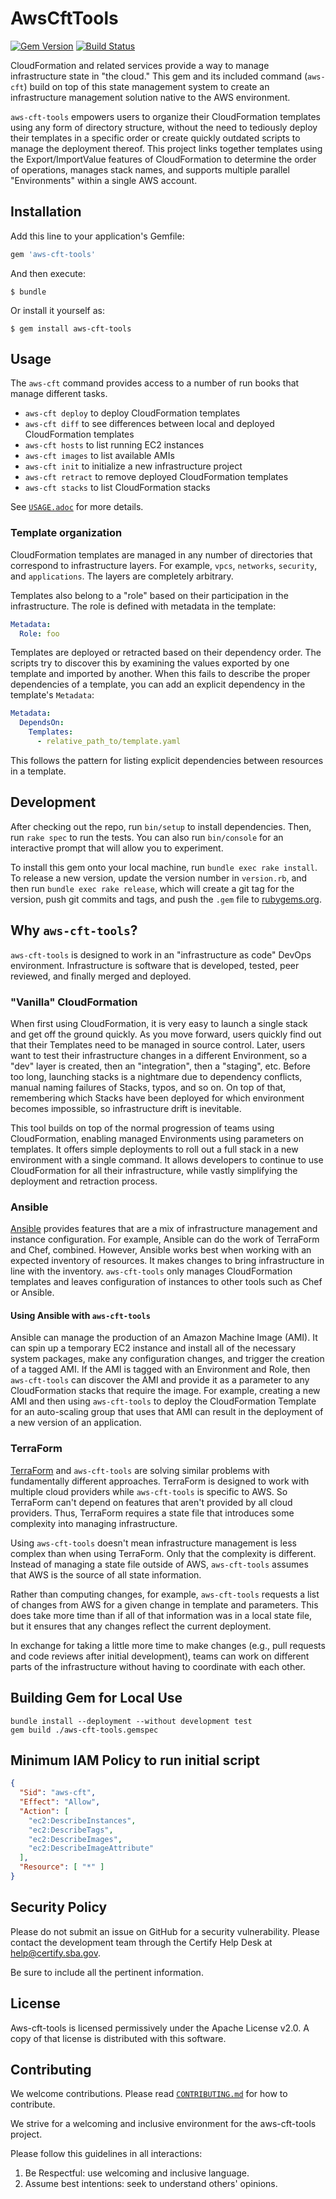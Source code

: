 # AwsCftTools

[![Gem Version](https://badge.fury.io/rb/aws-cft-tools.svg)](https://badge.fury.io/rb/aws-cft-tools)
[![Build Status](https://travis-ci.org/USSBA/aws-cft-tools.svg?branch=master)](https://travis-ci.org/USSBA/aws-cft-tools)

CloudFormation and related services provide a way to manage infrastructure state in "the cloud." This
gem and its included command (`aws-cft`) build on top of this state management system to create an
infrastructure management solution native to the AWS environment.

`aws-cft-tools` empowers users to organize their CloudFormation templates using any form of directory
structure, without the need to tediously deploy their templates in a specific order or create quickly
outdated scripts to manage the deployment thereof.  This project links together templates using the
Export/ImportValue features of CloudFormation to determine the order of operations, manages stack
names, and supports multiple parallel "Environments" within a single AWS account.

## Installation

Add this line to your application's Gemfile:

```ruby
gem 'aws-cft-tools'
```

And then execute:

    $ bundle

Or install it yourself as:

    $ gem install aws-cft-tools

## Usage

The `aws-cft` command provides access to a number of run books that manage different tasks.

- `aws-cft deploy` to deploy CloudFormation templates
- `aws-cft diff` to see differences between local and deployed CloudFormation templates
- `aws-cft hosts` to list running EC2 instances
- `aws-cft images` to list available AMIs
- `aws-cft init` to initialize a new infrastructure project
- `aws-cft retract` to remove deployed CloudFormation templates
- `aws-cft stacks` to list CloudFormation stacks

See [`USAGE.adoc`](USAGE.adoc) for more details.

### Template organization

CloudFormation templates are managed in any number of directories that correspond to infrastructure
layers. For example, `vpcs`, `networks`, `security`, and `applications`. The layers are completely
arbitrary.

Templates also belong to a "role" based on their participation in the infrastructure.  The role is defined
with metadata in the template:

```yaml
Metadata:
  Role: foo
```

Templates are deployed or retracted based on their dependency order. The scripts try to discover this
by examining the values exported by one template and imported by another. When this fails to describe
the proper dependencies of a template, you can add an explicit dependency in the template's `Metadata`:

```yaml
Metadata:
  DependsOn:
    Templates:
      - relative_path_to/template.yaml
```

This follows the pattern for listing explicit dependencies between resources in a template.

## Development

After checking out the repo, run `bin/setup` to install dependencies. Then, run `rake spec` to run the
tests. You can also run `bin/console` for an interactive prompt that will allow you to experiment.

To install this gem onto your local machine, run `bundle exec rake install`. To release a new version,
update the version number in `version.rb`, and then run `bundle exec rake release`, which will create a git
tag for the version, push git commits and tags, and push the `.gem` file to
[rubygems.org](https://rubygems.org).

## Why `aws-cft-tools`?

`aws-cft-tools` is designed to work in an "infrastructure as code" DevOps environment. Infrastructure is
software that is developed, tested, peer reviewed, and finally merged and deployed.

### "Vanilla" CloudFormation

When first using CloudFormation, it is very easy to launch a single stack and get off the ground quickly.
As you move forward, users quickly find out that their Templates need to be managed in source control.
Later, users want to test their infrastructure changes in a different Environment, so a "dev" layer is
created, then an "integration", then a "staging", etc.  Before too long, launching stacks is a nightmare
due to dependency conflicts, manual naming failures of Stacks, typos, and so on.  On top of that,
remembering which Stacks have been deployed for which environment becomes impossible, so infrastructure
drift is inevitable.

This tool builds on top of the normal progression of teams using CloudFormation, enabling managed
Environments using parameters on templates.  It offers simple deployments to roll out a full stack in
a new environment with a single command.  It allows developers to continue to use CloudFormation for all
their infrastructure, while vastly simplifying the deployment and retraction process.

### Ansible

[Ansible](https://www.ansible.com/) provides features that are a mix of infrastructure management and
instance configuration. For example, Ansible can do the work of TerraForm and Chef, combined. However,
Ansible works best when working with an expected inventory of resources. It makes changes to bring
infrastructure in line with the inventory. `aws-cft-tools` only manages CloudFormation templates and leaves
configuration of instances to other tools such as Chef or Ansible.

#### Using Ansible with `aws-cft-tools`

Ansible can manage the production of an Amazon Machine Image (AMI). It can spin up a temporary EC2 instance
and install all of the necessary system packages, make any configuration changes, and trigger the creation
of a tagged AMI. If the AMI is tagged with an Environment and Role, then `aws-cft-tools` can discover the
AMI and provide it as a parameter to any CloudFormation stacks that require the image. For example, creating
a new AMI and then using `aws-cft-tools` to deploy the CloudFormation Template for an auto-scaling group
that uses that AMI can result in the deployment of a new version of an application.

### TerraForm

[TerraForm](https://www.terraform.io/) and `aws-cft-tools` are solving similar problems with fundamentally
different approaches. TerraForm is designed to work with multiple cloud providers while `aws-cft-tools` is
specific to AWS. So TerraForm can't depend on features that aren't provided by all cloud providers. Thus,
TerraForm requires a state file that introduces some complexity into managing infrastructure.

Using `aws-cft-tools` doesn't mean infrastructure management is less complex than when using TerraForm. Only
that the complexity is different. Instead of managing a state file outside of AWS, `aws-cft-tools` assumes
that AWS is the source of all state information.

Rather than computing changes, for example, `aws-cft-tools` requests a list of changes from AWS for a given
change in template and parameters. This does take more time than if all of that information was in a local
state file, but it ensures that any changes reflect the current deployment.

In exchange for taking a little more time to make changes (e.g., pull requests and code reviews after
initial development), teams can work on different parts of the infrastructure without having to coordinate
with each other.

## Building Gem for Local Use

```shell
bundle install --deployment --without development test
gem build ./aws-cft-tools.gemspec
```

## Minimum IAM Policy to run initial script

```json
{
  "Sid": "aws-cft",
  "Effect": "Allow",
  "Action": [
    "ec2:DescribeInstances",
    "ec2:DescribeTags",
    "ec2:DescribeImages",
    "ec2:DescribeImageAttribute"
  ],
  "Resource": [ "*" ]
}
```

## Security Policy

Please do not submit an issue on GitHub for a security vulnerability. Please contact the development team
through the Certify Help Desk at [help@certify.sba.gov](mailto:help@certify.sba.gov).

Be sure to include all the pertinent information.

## License

Aws-cft-tools is licensed permissively under the Apache License v2.0.
A copy of that license is distributed with this software.

## Contributing

We welcome contributions. Please read [`CONTRIBUTING.md`](CONTRIBUTING.md) for how to contribute.

We strive for a welcoming and inclusive environment for the aws-cft-tools project.

Please follow this guidelines in all interactions:

1. Be Respectful: use welcoming and inclusive language.
2. Assume best intentions: seek to understand others' opinions.
